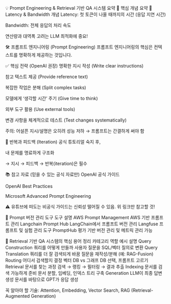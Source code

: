 💡 Prompt Engineering & Retrieval 기반 QA 시스템 요약
🧠 핵심 개념 요약
🔁 Latency & Bandwidth 개념
Latency: 첫 토큰이 나올 때까지의 시간 (응답 지연 시간)

Bandwidth: 전체 응답의 처리 속도

연산량과 대역폭 고려는 LLM 최적화에 중요!

🛠️ 프롬프트 엔지니어링 (Prompt Engineering)
프롬프트 엔지니어링의 핵심은 컨텍스트를 명확하게 제공하는 것입니다.

✅ 핵심 전략 (OpenAI 권장)
명확한 지시 작성 (Write clear instructions)

참고 텍스트 제공 (Provide reference text)

복잡한 작업은 분해 (Split complex tasks)

모델에게 ‘생각할 시간’ 주기 (Give time to think)

외부 도구 활용 (Use external tools)

변경 사항을 체계적으로 테스트 (Test changes systematically)

주의: 어설픈 지시/설명은 오히려 성능 저하 → 프롬프트는 간결하게 써야 함

🧪 반복과 피드백 (Iteration)
공식 튜토리얼 숙지 후,

내 문제를 명료하게 구조화

→ 지시 → 피드백 → 반복(iteration)은 필수

📚 참고 자료 (믿을 수 있는 공식 자료만)
OpenAI 공식 가이드

OpenAI Best Practices

Microsoft Advanced Prompt Engineering

⚠️ 유튜브에 떠도는 비공식 가이드는 신뢰성 떨어질 수 있음. 위 링크만 참고할 것!

🧩 Prompt 버전 관리 도구
도구	설명
AWS Prompt Management	AWS 기반 프롬프트 관리
Langchain Prompt Hub	LangChain에서 프롬프트 버전 관리
Langfuse	프롬프트 및 실험 관리 도구
PromptHub	평가 기반 버전 관리 및 메트릭 관리 가능

📖 Retrieval 기반 QA 시스템의 핵심 용어 정리
카테고리	역할	예시 설명
Query Construction	쿼리를 어떻게 만들까	사용자 질문을 SQL/벡터 질의로 변환
Query Translation	쿼리를 더 잘 검색되게 바꿈	질문을 재작성/분해 (예: RAG-Fusion)
Routing	어디서 검색할지 결정	벡터 DB vs 그래프 DB 선택, 프롬프트 고르기
Retrieval	문서를 찾는 과정	검색 → 랭킹 → 필터링 → 결과 추출
Indexing	문서를 검색 가능하게 준비	문서 분할, 임베딩, 인덱스 트리 구축
Generation	LLM이 최종 답변 생성	문서를 바탕으로 GPT가 응답 생성

꼭 알아야 할 기술: Attention, Embedding, Vector Search, RAG (Retrieval-Augmented Generation)

